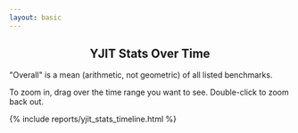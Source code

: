 ```yaml
---
layout: basic
---
```


<h2 style="text-align: center;">YJIT Stats Over Time</h2>

<p>
  "Overall" is a mean (arithmetic, not geometric) of all listed benchmarks.
</p>

<p>
  To zoom in, drag over the time range you want to see. Double-click to zoom back out.
</p>

<div class="timeline_report">
{% include reports/yjit_stats_timeline.html %}
</div>

<script>
    document.getElementById("bottom_selection_checkboxes").style.display = "block";
    var checkboxes = document.querySelectorAll("#bottom_selection_checkboxes li input");
    var stats_select = document.getElementById("stat_field_dropdown_select");

    function setHashParamFromCheckboxes() {
        //console.log("setHashParamFromCheckboxes");
        var newHash = document.timeline_data.current_stat;
        checkboxes.forEach(function (cb) {
            if(cb.checked) {
                var bench = cb.getAttribute("data-benchmark");
                newHash += "+" + bench
            }
        });

        window.location.hash = newHash;
    }

    function setCheckboxesFromHashParam() {
        var hash = window.location.hash;
        var benchmarks = hash.slice(1).split("+");
        document.timeline_data.current_stat = benchmarks.shift();
        stats_select.value = document.timeline_data.current_stat;

        var benchHash = {};
        benchmarks.forEach(function (bench) {
            benchHash[bench] = true;
        });

        checkboxes.forEach(function (cb) {
            var bench = cb.getAttribute("data-benchmark");
            if(benchHash[bench]) {
                if(!cb.checked) {
                    cb.checked = true;
                    updateCheckbox(cb);
                }
            } else {
                if(cb.checked) {
                    cb.checked = false;
                    updateCheckbox(cb);
                }
            }
        });
    }

    function updateCheckbox(cb) {
        var bench = cb.getAttribute("data-benchmark");
        var legendBox = document.querySelector("#timeline_legend_child li[data-benchmark=\"" + bench + "\"]");
        var graphSeries1 = document.querySelector("svg g.x86_64_prod_ruby_with_yjit-" + bench);
        var graphSeries2 = document.querySelector("svg g.aarch64_prod_ruby_with_yjit-" + bench);

        var thisDataSeries1;
        var thisDataSeries2;
        data_series.forEach(function (series) {
            if(series.name == "x86_64_prod_ruby_with_yjit-" + bench) {
                thisDataSeries1 = series;
            }
            if(series.name == "aarch64_prod_ruby_with_yjit-" + bench) {
                thisDataSeries2 = series;
            }
        });

        if(cb.checked) {
            /* Make series visible */
            if(thisDataSeries1) {
                thisDataSeries1.visible = true;
            }
            if(thisDataSeries2) {
                thisDataSeries2.visible = true;
            }
            legendBox.style.display = "inline-block";
            if(graphSeries1) {
                graphSeries1.style.visibility = "visible";
            }
            if(graphSeries2) {
                graphSeries2.style.visibility = "visible";
            }
        } else {
            /* Make series invisible */
            if(thisDataSeries1) {
                thisDataSeries1.visible = false;
            }
            if(thisDataSeries2) {
                thisDataSeries2.visible = false;
            }
            legendBox.style.display = "none";
            if(graphSeries1) {
                graphSeries1.style.visibility = "hidden";
            }
            if(graphSeries2) {
                graphSeries2.style.visibility = "hidden";
            }
        }

    }

    function rescaleGraphFromCheckboxes() {
        // Find the new data scale based on visible series
        var minY = 0.0;
        var maxY = 1.0;
        data_series.forEach(function (series) {
            let valueRange = series.value_range[document.timeline_data.current_stat];
            if(series.visible && valueRange[0] < minY) {
                minY = valueRange[0];
            }
            if(series.visible && valueRange[1] > maxY) {
                maxY = valueRange[1];
            }
        });
        var yAxis = document.timeline_data.y_axis;
        var yAxisFunc = document.timeline_data.y_axis_function;
        var xAxisFunc = document.timeline_data.x_axis_function;

        yAxisFunc.domain([minY, maxY]);
        yAxis.scale(yAxisFunc);
        document.timeline_data.top_svg_group.call(yAxis);

        // Rescale the visible graph lines
        data_series.forEach(function (series) {
            if(series.visible) {
                var seriesName = series.name;
                var svgGroup = d3.select("svg g." + seriesName);

                // Rescale the graph line
                var svgPath = svgGroup.select("path");
                svgPath.datum(series.data).attr("d", d3.line()
                    .x(function(d) { return xAxisFunc(d.time); })
                    .y(function(d) { return yAxisFunc(d[document.timeline_data.current_stat]); })
                    );

                // Rescale the circles
                var svgCircles = svgGroup.selectAll("circle.centerdot." + seriesName)
                    .data(series.data)
                    .attr("cy", function(d) { return yAxisFunc(d[document.timeline_data.current_stat]); })
                    // Update the tooltips
                    .attr("data-tooltip", function(d) { return series.benchmark + " at " + timePrinter(d.time) + ": " + (d[document.timeline_data.current_stat]).toFixed(1) + "<br/>Ruby " + d.ruby_desc; })

                    ;

                }
        });

    }

    window.addEventListener("hashchange", function () {
        setCheckboxesFromHashParam();
    });
    stats_select.addEventListener("change", function () {
        // Set up new timeline_data.current_stat
        document.timeline_data.current_stat = stats_select.value;
        console.log("Setting current stat to", document.timeline_data.current_stat);

        setHashParamFromCheckboxes(); // new current_stat goes into the hashparam
        rescaleGraphFromCheckboxes(); // it also resets the graph scaling
    });

    setCheckboxesFromHashParam();
    rescaleGraphFromCheckboxes();

    checkboxes.forEach(function (cb) {
        cb.addEventListener('change', function (event) {
            updateCheckbox(this);
            rescaleGraphFromCheckboxes();
            setHashParamFromCheckboxes();
        });
    });
</script>

